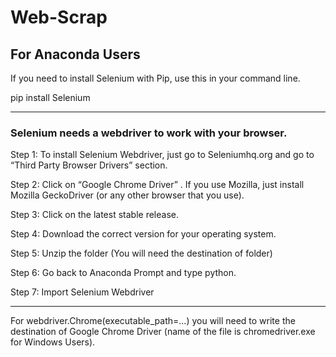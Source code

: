 # Web-Scrap

## For Anaconda Users

If you need to install Selenium with Pip, use this in your command line.

pip install Selenium

---------------------------------------------------------------------------------------------------------------------------------------------------------------------------------

### Selenium needs a webdriver to work with your browser.

Step 1: To install Selenium Webdriver, just go to Seleniumhq.org and go to “Third Party Browser Drivers” section.

Step 2: Click on “Google Chrome Driver” . If you use Mozilla, just install Mozilla GeckoDriver (or any other browser that you use).

Step 3: Click on the latest stable release.

Step 4: Download the correct version for your operating system. 

Step 5: Unzip the folder (You will need the destination of folder)

Step 6: Go back to Anaconda Prompt and type python.

Step 7: Import Selenium Webdriver

---------------------------------------------------------------------------------------------------------------------------------------------------------------------------------

For webdriver.Chrome(executable_path=...) you will need to write the destination of Google Chrome Driver (name of the file is chromedriver.exe for Windows Users).
